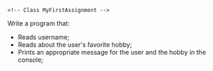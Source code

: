     <!-- Class MyFirstAssignment -->

Write a program that:

- Reads username;
- Reads about the user's favorite hobby;
- Prints an appropriate message for the user and the hobby in the console;